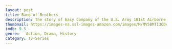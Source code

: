 ```yaml
---
layout: post
title: Band of Brothers
description: The story of Easy Company of the U.S. Army 101st Airborne Division, and their mission in World War II Europe, from Operation Overlord, through V-J Day.
thumbnail: https://images-na.ssl-images-amazon.com/images/M/MV5BMTI3ODc2ODc0M15BMl5BanBnXkFtZTYwMjgzNjc3._V1_QL50_.jpg
imdb: 9.5
genre:   Action, Drama, History
category: Tv-Series
---
```

